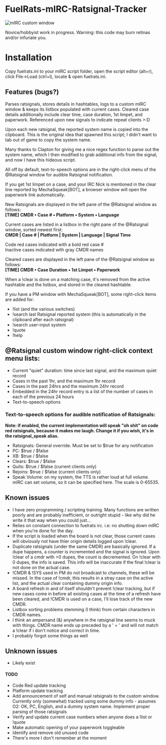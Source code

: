 # FuelRats-mIRC-Ratsignal-Tracker
![mIRC custom window](http://i.imgur.com/g2Jf2fB.png)

Novice/hobbyist work in progress. Warning: this code may burn retinas and/or infuriate you.

# Installation
Copy fuelrats.ini to your mIRC script folder, open the script editor (alt+r), click File->Load (ctrl+l), locate & open fuelrats.ini.

## Features (bugs?)
Parses ratsignals, stores details in hashtables, logs to a custom mIRC window & keeps its listbox populated with current cases. Cleared case details additionally include clear time, case duration, 1st limpet, and paperwork. Referenced upon new signals to indicate repeat clients >:D

Upon each new ratsignal, the reported system name is copied into the clipboard. This is the original idea that spawned this script; I didn't want to tab out of game to copy the system name.   

Many thanks to Clapton for giving me a nice regex function to parse out the system name, which I then modified to grab additional info from the signal, and now I have this hideous script.

All off by default, text-to-speech options are in the right-click menu of the @Ratsignal window for audible Ratsignal notification.

If you get 1st limpet on a case, and your IRC Nick is mentioned in the clear line reported by MechaSqueak[BOT], a browser window will open the paperwork link automatically.

New Ratsignals are displayed in the left pane of the @Ratsignal window as follows:   
 **[TIME] CMDR • Case # • Platform • System • Language**

Current cases are listed in a listbox in the right pane of the @Ratsignal window, sorted newest first:     
 **CMDR | Case # | Platform | System | Language | Signal Time**

Code red cases indicated with a bold red case #    
Inactive cases indicated with gray CMDR names    

Cleared cases are displayed in the left pane of the @Ratsignal window as follows:   
 **[TIME] CMDR • Case Duration • 1st Limpet • Paperwork**

When a !clear is done on a matching case, it's removed from the active hashtable and the listbox, and stored in the cleared hashtable.

If you have a PM window with MechaSqueak[BOT], some right-click items are added for:
- !list (and the various switches)
- !search last Ratsignal reported system (this is automatically in the clipboard after each ratsignal)
- !search user-input system
- !quote
- !help

## @Ratsignal custom window right-click context menu lists:
- Current "quiet" duration: time since last signal, and the maximum quiet record
- Cases in the past 1hr, and the maximum 1hr record
- Cases in the past 24hrs and the maximum 24hr record
- Embedded in the 24hr record entry is a list of the number of cases in each of the previous 24 hours
- Text-to-speech options

### Text-to-speech options for audible notification of Ratsignals:
**Note: if enabled, the current implementation will speak "oh shit" on code red ratsignals, because it makes me laugh. Change it if you wish, it's in the ratsignal_speak alias.**
- Ratsignals: General override. Must be set to $true for any notification
- PC: $true / $false
- XB: $true / $false
- Clears: $true / $false
- Quits: $true / $false (current clients only)
- Rejoins: $true / $false (current clients only)
- Speak Volume: on my system, the TTS is rather loud at full volume. mIRC can set volume, so it can be specified here. The scale is 0-65535.

## Known issues
- I have zero programming / scripting training. Many functions are written poorly and are probably inefficient, or outright stupid - like why did he write it that way when you could just...
- Relies on constant connection to fuelrats irc. i.e: no shutting down mIRC when you're done for the day.
- If the script is loaded when the board is not clear, those current cases will obviously not have thier origin details logged upon !clear.
- Duplicate ratsignals (under the same CMDR) are basically ignored. If a dupe happens, a counter is incremented and the signal is ignored. Upon !clear of a cmdr with >0 dupes, the count is decremented. On !clear with 0 dupes, the info is saved. This info will be inaccurate if the final !clear is not done on the actual case.
- !CMDR & !SYS used in PM do not broadcast to channels, these will be missed. In the case of !cmdr, this results in a stray case on the active list, and the actual clear containing dummy origin info.
- A board refresh in and of itself shouldn't prevent !clear tracking, but if new cases come in before all existing cases at the time of a refresh have been cleared, and !CMDR is used on a case, I'll lose track of the new CMDR.
- Listbox sorting problems stemming (I think) from certain characters in CMDR names.
- I think an ampersand (&) anywhere in the ratsignal line seems to muck with things. CMDR name ends up preceded by a ' = ' and will not match a !clear if i don't notice and correct in time.
- I probably forgot some things as well

## Unknown issues
- Likely exist

#### TODO
- Code Red update tracking
- Platform update tracking
- Add announcement of self and manual ratsignals to the custom window. Currently only (somewhat) tracked using some dummy info - assumes O2: OK, PC, English, and a dummy system name. Implement proper parsing of those ratsignals
- Verify and update current case numbers when anyone does a !list or !quote
- Make automatic opening of your paperwork toggleable
- Identify and remove old unused code
- There's more I don't remember at the moment
